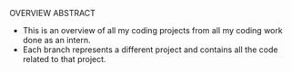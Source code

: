 OVERVIEW ABSTRACT
- This is an overview of all my coding projects from all my coding work done as an intern. 
- Each branch represents a different project and contains all the code related to that project.

